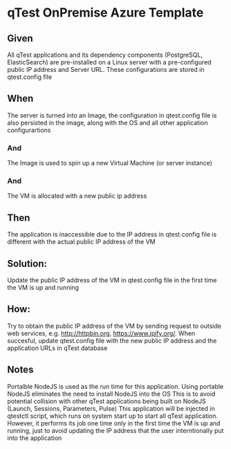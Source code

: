 # qTest OnPremise Azure Template

## Given
All qTest applications and its dependency components (PostgreSQL, ElasticSearch) are pre-installed on a Linux server with a pre-configured public IP address and Server URL.
These configurations are stored in qtest.config file

## When
The server is turned into an Image, the configuration in qtest.config file is also persisted in the image, along with the OS and all other application configurartions

### And
The Image is used to spin up a new Virtual Machine (or server instance)

### And
The VM is allocated with a new public ip address

## Then
The application is inaccessible due to the IP address in qtest.config file is different with the actual public IP address of the VM

## Solution:
Update the public IP address of the VM in qtest.config file in the first time the VM is up and running
## How:
Try to obtain the public IP address of the VM by sending request to outside web services, e.g. http://httpbin.org, https://www.ipify.org/. When succesful, update qtest.config file with the new public IP address and the application URLs in qTest database
## Notes
Portalble NodeJS is used as the run time for this application. Using portable NodeJS eliminates the need to install NodeJS into the OS
This is to avoid potential collision with other qTest applications being built on NodeJS (Launch, Sessions, Parameters, Pulse)
This application will be injected in qtestctl script, which runs on system start up to start all qTest application. 
However, it performs its job one time only in the first time the VM is up and running, just to avoid updating the IP address that the user interntionally put into the application
